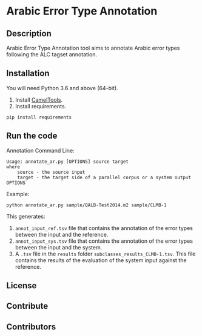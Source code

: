 # Arabic Error Type Annotation

## Description
Arabic Error Type Annotation tool aims to annotate Arabic error types following the ALC tagset annotation.
## Installation
You will need Python 3.6 and above (64-bit).

1. Install [CamelTools](https://github.com/CAMeL-Lab/camel_tools#install-using-pip).
2. Install requirements.
```
pip install requirements
```

## Run the code

Annotation Command Line:
```
Usage: annotate_ar.py [OPTIONS] source target
where
    source - the source input
    target - the target side of a parallel corpus or a system output
OPTIONS
```

Example:

```
python annotate_ar.py sample/QALB-Test2014.m2 sample/CLMB-1
```

This generates:
1. ```annot_input_ref.tsv``` file that contains the annotation of the error types between the input and the reference.
2. ```annot_input_sys.tsv``` file that contains the annotation of the error types between the input and the system.
3.  A ```.tsv``` file in the ```results``` folder ```subclasses_results_CLMB-1.tsv```. This file contains the results of the evaluation of the system input against the reference.
## License

## Contribute

## Contributors


